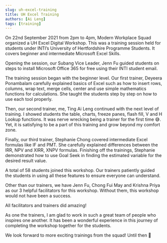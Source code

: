 ```yaml
---
slug: uh-excel-training
title: UH Excel Training
authors: [Ai Leng]
tags: [training]
---
```


On 22nd September 2021 from 2pm to 4pm, Modern Workplace Squad organized a UH Excel Digital Workshop. This was a training session held for students under INTI’s University of Hertfordshire Programme Students. It covers beginner and intermediate Microsoft Excel Skills.

<!--truncate-->

Opening the session, our Subang Vice Leader, Jenn Fu guided students on steps to install Microsoft Office 365 for free using their INTI student email. 

The training session began with the beginner level. Our first trainer, Deyeera Ponambalam carefully explained basics of Excel such as how to insert rows, columns, wrap text, merge cells, center and use simple mathematics functions for calculations. She taught the students step by step on how to use each tool properly.

Then, our second trainer, me, Ting Ai Leng continued with the next level of training. I showed students the table, charts, freeze panes, flash fill, V and H Lookup functions. It was nerve wrecking being a trainer for the first time 😅. Yet, it is satisfying to be a part of this training and grow beyond my comfort zone.  

Finally, our third trainer, Stephanie Chong covered intermediate Excel formulas like IF and PMT. She carefully explained differences between the IRR, NPV and XIRR, XNPV formulas. Finishing off the trainings, Stephanie demonstrated how to use Goal Seek in finding the estimated variable for the desired result value.  

A total of 58 students joined this workshop. Our trainers patiently guided the students in using all these features to ensure everyone can understand.  

Other than our trainers, we have Jenn Fu, Chong Fui May and Krishna Priya as our 3 helpful facilitators for this workshop. Without them, this workshop would not have been a success.  

All facilitators and trainers did amazing!  

As one the trainers, I am glad to work in such a great team of people who inspires one another. It has been a wonderful experience in this journey of completing the workshop together for the students.  

We look forward to more exciting trainings from the squad! Until then 🙂
